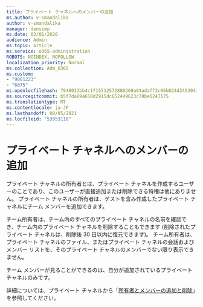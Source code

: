 ```yaml
---
title: プライベート チャネルへのメンバーの追加
ms.author: v-smandalika
author: v-smandalika
manager: dansimp
ms.date: 03/01/2020
audience: Admin
ms.topic: article
ms.service: o365-administration
ROBOTS: NOINDEX, NOFOLLOW
localization_priority: Normal
ms.collection: Adm_O365
ms.custom:
- "9001223"
- "6875"
ms.openlocfilehash: 7948013bb4c1715512572880369a04adaff3c06b824d245394139380abc65378
ms.sourcegitcommit: b5f7da89a650d2915dc652449623c78be6247175
ms.translationtype: MT
ms.contentlocale: ja-JP
ms.lasthandoff: 08/05/2021
ms.locfileid: "53953118"
---
```

# <a name="adding-members-to-private-channels"></a>プライベート チャネルへのメンバーの追加

プライベート チャネルの所有者とは、プライベート チャネルを作成するユーザーのことであり、このユーザーが直接追加または削除できる特権は他にありません。 プライベート チャネルの所有者は、ゲストを含み作成したプライベート チャネルにチーム メンバーを追加できます。

チーム所有者は、チーム内のすべてのプライベート チャネルの名前を確認でき、チーム内のプライベート チャネルを削除することもできます (削除されたプライベート チャネルは、削除後 30 日以内に復元できます)。 チーム所有者は、プライベート チャネルのファイル、またはプライベート チャネルの会話およびメンバー リストを、そのプライベート チャネルのメンバーでない限り表示できません。

チーム メンバーが見ることができるのは、自分が追加されているプライベート チャネルのみです。

詳細については、プライベート チャネルから「[所有者とメンバーの追加と削除](https://docs.microsoft.com/MicrosoftTeams/private-channels#adding-and-removing-owners-and-members)」を参照してください。
